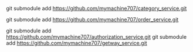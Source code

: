 git submodule add https://github.com/mymachine707/category_service.git

git submodule add https://github.com/mymachine707/order_service.git

git submodule add https://github.com/mymachine707/authorization_service.git
git submodule add https://github.com/mymachine707/getway_service.git

